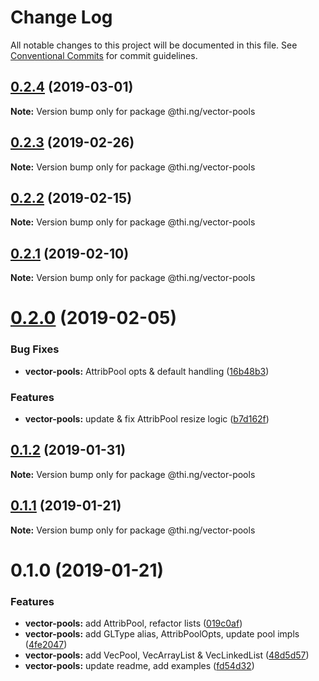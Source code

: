 # Change Log

All notable changes to this project will be documented in this file.
See [Conventional Commits](https://conventionalcommits.org) for commit guidelines.

## [0.2.4](https://github.com/thi-ng/umbrella/compare/@thi.ng/vector-pools@0.2.3...@thi.ng/vector-pools@0.2.4) (2019-03-01)

**Note:** Version bump only for package @thi.ng/vector-pools





## [0.2.3](https://github.com/thi-ng/umbrella/compare/@thi.ng/vector-pools@0.2.2...@thi.ng/vector-pools@0.2.3) (2019-02-26)

**Note:** Version bump only for package @thi.ng/vector-pools





## [0.2.2](https://github.com/thi-ng/umbrella/compare/@thi.ng/vector-pools@0.2.1...@thi.ng/vector-pools@0.2.2) (2019-02-15)

**Note:** Version bump only for package @thi.ng/vector-pools





## [0.2.1](https://github.com/thi-ng/umbrella/compare/@thi.ng/vector-pools@0.2.0...@thi.ng/vector-pools@0.2.1) (2019-02-10)

**Note:** Version bump only for package @thi.ng/vector-pools





# [0.2.0](https://github.com/thi-ng/umbrella/compare/@thi.ng/vector-pools@0.1.2...@thi.ng/vector-pools@0.2.0) (2019-02-05)


### Bug Fixes

* **vector-pools:** AttribPool opts & default handling ([16b48b3](https://github.com/thi-ng/umbrella/commit/16b48b3))


### Features

* **vector-pools:** update & fix AttribPool resize logic ([b7d162f](https://github.com/thi-ng/umbrella/commit/b7d162f))





## [0.1.2](https://github.com/thi-ng/umbrella/compare/@thi.ng/vector-pools@0.1.1...@thi.ng/vector-pools@0.1.2) (2019-01-31)

**Note:** Version bump only for package @thi.ng/vector-pools





## [0.1.1](https://github.com/thi-ng/umbrella/compare/@thi.ng/vector-pools@0.1.0...@thi.ng/vector-pools@0.1.1) (2019-01-21)

**Note:** Version bump only for package @thi.ng/vector-pools





# 0.1.0 (2019-01-21)


### Features

* **vector-pools:** add AttribPool, refactor lists ([019c0af](https://github.com/thi-ng/umbrella/commit/019c0af))
* **vector-pools:** add GLType alias, AttribPoolOpts, update pool impls ([4fe2047](https://github.com/thi-ng/umbrella/commit/4fe2047))
* **vector-pools:** add VecPool, VecArrayList & VecLinkedList ([48d5d57](https://github.com/thi-ng/umbrella/commit/48d5d57))
* **vector-pools:** update readme, add examples ([fd54d32](https://github.com/thi-ng/umbrella/commit/fd54d32))
